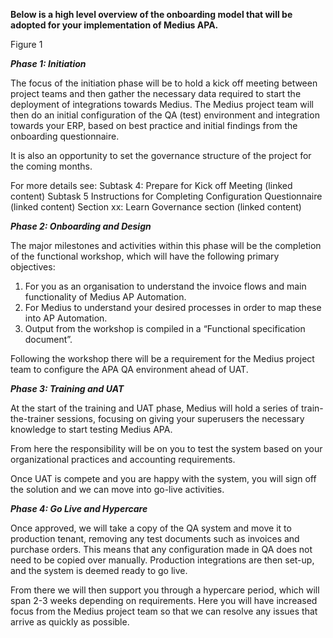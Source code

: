 **Below is a high level overview of the onboarding model that will be adopted for your implementation of Medius APA.**

Figure 1

**_Phase 1: Initiation_**

The focus of the initiation phase will be to hold a kick off meeting between project teams and then gather the necessary data required to start the deployment of integrations towards Medius. The Medius project team will then do an initial configuration of the QA (test) environment and integration towards your ERP, based on best practice and initial findings from the onboarding questionnaire.

It is also an opportunity to set the governance structure of the project for the coming months.

For more details see:
Subtask 4: Prepare for Kick off Meeting (linked content)
Subtask 5 Instructions for Completing Configuration Questionnaire (linked content)
Section xx: Learn Governance section (linked content)

**_Phase 2: Onboarding and Design_**

The major milestones and activities within this phase will be the completion of the functional workshop, which will have the following primary objectives:

1. For you as an organisation to understand the invoice flows and main functionality of Medius AP Automation.
2. For Medius to understand your desired processes in order to map these into AP Automation.
3. Output from the workshop is compiled in a “Functional specification document”.

Following the workshop there will be a requirement for the Medius project team to configure the APA QA environment ahead of UAT. 

**_Phase 3: Training and UAT_**

At the start of the training and UAT phase, Medius will hold a series of train-the-trainer sessions, focusing on giving your superusers the necessary knowledge to start testing Medius APA.

From here the responsibility will be on you to test the system based on your organizational practices and accounting requirements.

Once UAT is compete and you are happy with the system, you will sign off the solution and we can move into go-live activities.

**_Phase 4: Go Live and Hypercare_**

Once approved, we will take a copy of the QA system and move it to production tenant, removing any test documents such as invoices and purchase orders. This means that any configuration made in QA does not need to be copied over manually. Production integrations are then set-up, and the system is deemed ready to go live.

From there we will then support you through a hypercare period, which will span 2-3 weeks depending on requirements. Here you will have increased focus from the Medius project team so that we can resolve any issues that arrive as quickly as possible.
